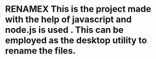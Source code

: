 # RENAMEX This is the project made with the help of javascript and node.js is used . This can be employed as the desktop utility to rename the files.
